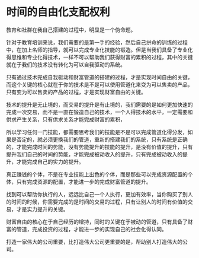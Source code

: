 # 时间的自由化支配权利

教育和社群在我自己搭建的过程中，明显是一个伪命题。

针对于教育培训来说，我们需要的是第一手的经验，然后自己拼命的训练的过程中，在加上名师的指导，就可以完成专业化技能的锻造。但是当我们具备了专业化得思维和专业化得技术，一样不可以帮助我们获得财富的累积的过程，其中的关键就在于我们的技术没有转化为可以自我驱动的系统。

只有通过技术完成自我驱动和财富管道的搭建的过程，才是实现时间自由的关键，而这个关键的核心就在于你的技术是不是可以使用管道化来变为可以售卖的产品，只有变为可以售卖的产品的过程，才是实现财富自由的关键。

技术的提升是无止境的，而交易的提升是有止境的，我们需要的是如何更加快速的完成一次交易，而不是一直在锻造自己的技术，一个人得技术的水平，一定需要和供求产生关系，只有供求关系才能完成财富的累积，

所以学习任何一门技能，都需要思考我们的技能是不是可以完成管道化得分发，如果是否定的，就必须更换我们的管道，重新的搭建我们的系统，只有系统是正确的，才能完成时间的势能，没有势能提升的技能的提升，是没有价值的提升，只有提升我们自己的时间的势能，才能完成被动收入的提升，只有完成被动收入的提升，才能完成自己的实力的提升。

真正赚钱的个体，不是在专业技能上出色的个体，而是那些可以完成资源配置的个体，只有完成资源的配置，才能进一步的完成财富管道的提升。

找到可以帮助你执行的人，远远比自己一个人执行，更加有效率，当你购买了别人的时间的时候，你需要完成的是时间的交易的过程，只有让别人的时间有价值的交易，才是实力提升的关键。

财富自由的核心在于自己经历的增持，同时的关键在于被动的管道，只有具备了财富的管道，完成投资的过程，才能进一步的实现自己的社会化得认同。

打造一家伟大的公司重要，比打造伟大公司更重要的是，帮助别人打造伟大的公司。
